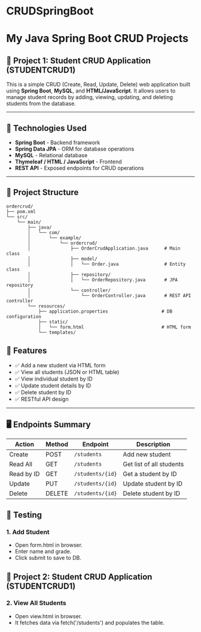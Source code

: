 # CRUDSpringBoot
# My Java Spring Boot CRUD Projects

## 📘 Project 1: Student CRUD Application (STUDENTCRUD1)

This is a simple CRUD (Create, Read, Update, Delete) web application built using **Spring Boot**, **MySQL**, and **HTML/JavaScript**. It allows users to manage student records by adding, viewing, updating, and deleting students from the database.

---

## 🔧 Technologies Used

- **Spring Boot** - Backend framework
- **Spring Data JPA** - ORM for database operations
- **MySQL** - Relational database
- **Thymeleaf / HTML / JavaScript** - Frontend
- **REST API** - Exposed endpoints for CRUD operations

---

## 📂 Project Structure

```text
ordercrud/
├── pom.xml
└── src/
    └── main/
        ├── java/
        │   └── com/
        │       └── example/
        │           └── ordercrud/
        │               ├── OrderCrudApplication.java      # Main class
        │               ├── model/
        │               │   └── Order.java                 # Entity class
        │               ├── repository/
        │               │   └── OrderRepository.java       # JPA repository
        │               └── controller/
        │                   └── OrderController.java       # REST API controller
        └── resources/
            ├── application.properties                    # DB configuration
            ├── static/
            │   └── form.html                             # HTML form
            └── templates/
```


  

## 📄 Features

- ✅ Add a new student via HTML form
- ✅ View all students (JSON or HTML table)
- ✅ View individual student by ID
- ✅ Update student details by ID
- ✅ Delete student by ID
- ✅ RESTful API design

---

## 🖥️ Endpoints Summary

| Action       | Method | Endpoint           | Description              |
|--------------|--------|--------------------|--------------------------|
| Create       | POST   | `/students`        | Add new student          |
| Read All     | GET    | `/students`        | Get list of all students |
| Read by ID   | GET    | `/students/{id}`   | Get a student by ID      |
| Update       | PUT    | `/students/{id}`   | Update student by ID     |
| Delete       | DELETE | `/students/{id}`   | Delete student by ID     |

## 🧪 Testing
### 1. Add Student
- Open form.html in browser.
- Enter name and grade.
- Click submit to save to DB.

## 📘 Project 2: Student CRUD Application (STUDENTCRUD1)

### 2. View All Students
- Open view.html in browser.
- It fetches data via fetch('/students') and populates the table.
